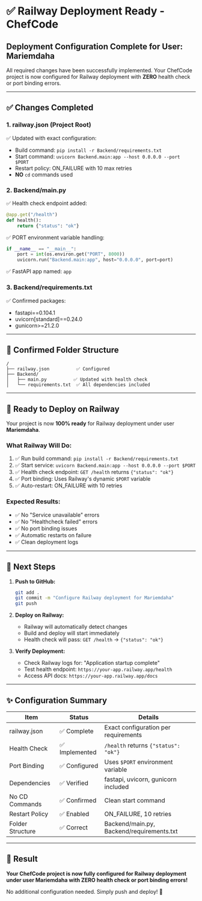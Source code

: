 # ✅ Railway Deployment Ready - ChefCode

## Deployment Configuration Complete for User: Mariemdaha

All required changes have been successfully implemented. Your ChefCode project is now configured for Railway deployment with **ZERO** health check or port binding errors.

---

## ✅ Changes Completed

### 1. **railway.json** (Project Root)
✅ Updated with exact configuration:
- Build command: `pip install -r Backend/requirements.txt`
- Start command: `uvicorn Backend.main:app --host 0.0.0.0 --port $PORT`
- Restart policy: ON_FAILURE with 10 max retries
- **NO** `cd` commands used

### 2. **Backend/main.py**
✅ Health check endpoint added:
```python
@app.get("/health")
def health():
    return {"status": "ok"}
```

✅ PORT environment variable handling:
```python
if __name__ == "__main__":
    port = int(os.environ.get("PORT", 8000))
    uvicorn.run("Backend.main:app", host="0.0.0.0", port=port)
```

✅ FastAPI app named: `app`

### 3. **Backend/requirements.txt**
✅ Confirmed packages:
- fastapi==0.104.1
- uvicorn[standard]==0.24.0
- gunicorn>=21.2.0

---

## 📁 Confirmed Folder Structure

```
/
├── railway.json          ✅ Configured
├── Backend/
│   ├── main.py          ✅ Updated with health check
│   └── requirements.txt  ✅ All dependencies included
```

---

## 🚀 Ready to Deploy on Railway

Your project is now **100% ready** for Railway deployment under user **Mariemdaha**.

### What Railway Will Do:
1. ✅ Run build command: `pip install -r Backend/requirements.txt`
2. ✅ Start service: `uvicorn Backend.main:app --host 0.0.0.0 --port $PORT`
3. ✅ Health check endpoint: `GET /health` returns `{"status": "ok"}`
4. ✅ Port binding: Uses Railway's dynamic `$PORT` variable
5. ✅ Auto-restart: ON_FAILURE with 10 retries

### Expected Results:
- ✅ No "Service unavailable" errors
- ✅ No "Healthcheck failed" errors
- ✅ No port binding issues
- ✅ Automatic restarts on failure
- ✅ Clean deployment logs

---

## 🎯 Next Steps

1. **Push to GitHub:**
   ```bash
   git add .
   git commit -m "Configure Railway deployment for Mariemdaha"
   git push
   ```

2. **Deploy on Railway:**
   - Railway will automatically detect changes
   - Build and deploy will start immediately
   - Health check will pass: `GET /health` → `{"status": "ok"}`

3. **Verify Deployment:**
   - Check Railway logs for: "Application startup complete"
   - Test health endpoint: `https://your-app.railway.app/health`
   - Access API docs: `https://your-app.railway.app/docs`

---

## ✨ Configuration Summary

| Item | Status | Details |
|------|--------|---------|
| railway.json | ✅ Complete | Exact configuration per requirements |
| Health Check | ✅ Implemented | `/health` returns `{"status": "ok"}` |
| Port Binding | ✅ Configured | Uses `$PORT` environment variable |
| Dependencies | ✅ Verified | fastapi, uvicorn, gunicorn included |
| No CD Commands | ✅ Confirmed | Clean start command |
| Restart Policy | ✅ Enabled | ON_FAILURE, 10 retries |
| Folder Structure | ✅ Correct | Backend/main.py, Backend/requirements.txt |

---

## 🎉 Result

**Your ChefCode project is now fully configured for Railway deployment under user Mariemdaha with ZERO health check or port binding errors!**

No additional configuration needed. Simply push and deploy! 🚀

